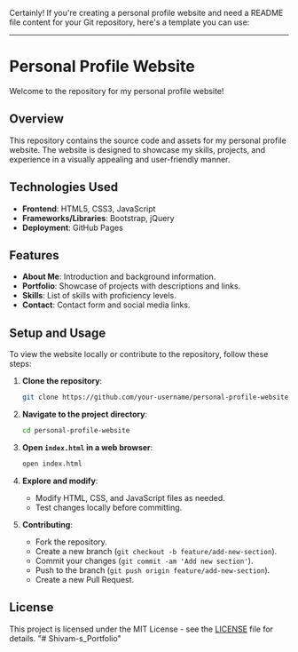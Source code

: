Certainly! If you're creating a personal profile website and need a README file content for your Git repository, here's a template you can use:

---

# Personal Profile Website

Welcome to the repository for my personal profile website!

## Overview

This repository contains the source code and assets for my personal profile website. The website is designed to showcase my skills, projects, and experience in a visually appealing and user-friendly manner.

## Technologies Used

- **Frontend**: HTML5, CSS3, JavaScript
- **Frameworks/Libraries**: Bootstrap, jQuery
- **Deployment**: GitHub Pages

## Features

- **About Me**: Introduction and background information.
- **Portfolio**: Showcase of projects with descriptions and links.
- **Skills**: List of skills with proficiency levels.
- **Contact**: Contact form and social media links.

## Setup and Usage

To view the website locally or contribute to the repository, follow these steps:

1. **Clone the repository**:
   ```bash
   git clone https://github.com/your-username/personal-profile-website.git
   ```

2. **Navigate to the project directory**:
   ```bash
   cd personal-profile-website
   ```

3. **Open `index.html` in a web browser**:
   ```bash
   open index.html
   ```

4. **Explore and modify**:
   - Modify HTML, CSS, and JavaScript files as needed.
   - Test changes locally before committing.

5. **Contributing**:
   - Fork the repository.
   - Create a new branch (`git checkout -b feature/add-new-section`).
   - Commit your changes (`git commit -am 'Add new section'`).
   - Push to the branch (`git push origin feature/add-new-section`).
   - Create a new Pull Request.

## License

This project is licensed under the MIT License - see the [LICENSE](LICENSE) file for details.
"# Shivam-s_Portfolio" 
